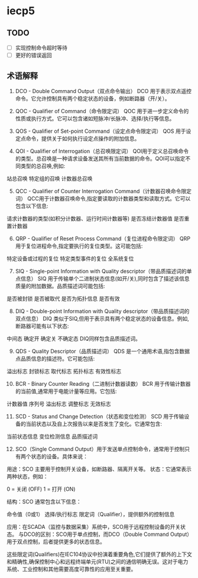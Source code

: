 # iecp5

## TODO

- [ ] 实现控制命令超时等待
- [ ] 更好的错误返回

## 术语解释

1. DCO - Double Command Output（双点命令输出）
DCO 用于表示双点遥控命令。它允许控制具有两个稳定状态的设备，例如断路器（开/关）。

2. QOC - Qualifier of Command（命令限定词）
QOC 用于进一步定义命令的性质或执行方式。它可以包含诸如短脉冲/长脉冲、选择/执行等信息。

3. QOS - Qualifier of Set-point Command（设定点命令限定词）
QOS 用于设定点命令，提供关于如何执行设定点操作的附加信息。

4. QOI - Qualifier of Interrogation（总召唤限定词）
QOI用于定义总召唤命令的类型。总召唤是一种请求设备发送其所有当前数据的命令。QOI可以指定不同类型的总召唤,例如:

站总召唤
特定组的召唤
计数器总召唤

5. QCC - Qualifier of Counter Interrogation Command（计数器召唤命令限定词）
QCC用于计数器召唤命令,指定要读取的计数器类型和读取方式。它可以包含以下信息:

请求计数器的类型(如积分计数器、运行时间计数器等)
是否冻结计数器值
是否重置计数器


6. QRP - Qualifier of Reset Process Command（复位进程命令限定词）
QRP用于复位进程命令,指定要执行的复位类型。这可能包括:

特定设备或过程的复位
特定类型事件的复位
全系统复位

7. SIQ - Single-point Information with Quality descriptor（带品质描述词的单点信息）
SIQ 用于传输单个二进制状态信息(如开/关),同时包含了描述该信息质量的附加数据。品质描述词可能包括:

是否被封锁
是否被取代
是否为拓扑信息
是否有效


8. DIQ - Double-point Information with Quality descriptor（带品质描述词的双点信息）
DIQ 类似于SIQ,但用于表示具有两个稳定状态的设备信息。例如,断路器可能有以下状态:

中间态
确定开
确定关
不确定态
DIQ同样包含品质描述词。


9. QDS - Quality Descriptor（品质描述词）
QDS 是一个通用术语,指包含数据点品质信息的描述符。它可能包括:

溢出标志
封锁标志
取代标志
拓扑标志
有效性标志


10. BCR - Binary Counter Reading（二进制计数器读数）
BCR 用于传输计数器的当前值,通常用于电能计量等应用。它包括:

计数器值
序列号
溢出标志
调整标志
无效标志


11. SCD - Status and Change Detection（状态和变位检测）
SCD 用于传输设备的当前状态以及自上次报告以来是否发生了变化。它通常包含:

当前状态信息
变位检测信息
品质描述词

12. SCO（Single Command Output）用于发送单点控制命令，通常用于控制只有两个状态的设备。具体来说：

用途：SCO 主要用于控制开关设备，如断路器、隔离开关等。
状态：它通常表示两种状态，例如：

0 = 关闭 (OFF)
1 = 打开 (ON)


结构：SCO 通常包含以下信息：

命令值（0或1）
选择/执行标志
限定词（Qualifier），提供额外的控制信息

应用：在SCADA（监控与数据采集）系统中，SCO用于远程控制设备的开关状态。
与DCO的区别：SCO用于单点控制，而DCO（Double Command Output）用于双点控制，后者提供更多的状态信息。

这些限定词(Qualifiers)在IEC104协议中扮演着重要角色,它们提供了额外的上下文和精确性,确保控制中心和远程终端单元(RTU)之间的通信明确无误。这对于电力系统、工业控制和其他需要高度可靠性的应用至关重要。